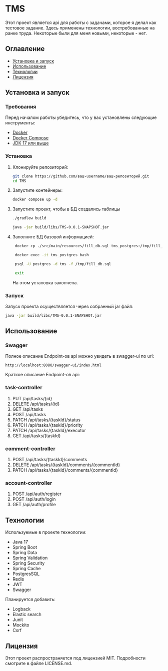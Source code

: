 # TMS

Этот проект является api для работы с задачами, которое я делал как тестовое задание.
Здесь применены технологии, востребованные на ранке труда. Некоторые были для меня новыми, некоторые - нет.

## Оглавление

- [Установка и запуск](#установка-и-запуск)
- [Использование](#использование)
- [Технологии](#технологии)
- [Лицензия](#лицензия)

## Установка и запуск

### Требования

Перед началом работы убедитесь, что у вас установлены следующие инструменты:
- [Docker](https://docs.docker.com/get-docker/)
- [Docker Compose](https://docs.docker.com/compose/install/)
- [JDK 17 или выше](https://adoptium.net/temurin/releases/)

### Установка

1. Клонируйте репозиторий:

    ```bash
    git clone https://github.com/ваш-username/ваш-репозиторий.git
    cd TMS
    ```
   
2. Запустите контейнеры:

    ```bash
    docker compose up -d
    ```
    
3. Запустите проект, чтобы в БД создались таблицы

    ```bash
   ./gradlew build

   java -jar build/libs/TMS-0.0.1-SNAPSHOT.jar
    ```

4. Заполните БД базовой информацией:

   ```bash
    docker cp ./src/main/resources/fill_db.sql tms_postgres:/tmp/fill_db.sql

    docker exec -it tms_postgres bash

    psql -U postgres -d tms -f /tmp/fill_db.sql
   
    exit
    ```
   
   На этом установка закончена.

### Запуск

Запуск проекта осуществляется через собранный jar файл:

   ```bash
   java -jar build/libs/TMS-0.0.1-SNAPSHOT.jar
   ```

## Использование

### Swagger

Полное описание Endpoint-ов api можно увидеть в swagger-ui по url:

   ```url
   http://localhost:8080/swagger-ui/index.html
   ```

Краткое описание Endpoint-ов api:

### task-controller

1. PUT /api/tasks/{id}
2. DELETE /api/tasks/{id}
3. GET /api/tasks
4. POST /api/tasks
5. PATCH /api/tasks/{taskId}/status
6. PATCH /api/tasks/{taskId}/priority
7. PATCH /api/tasks/{taskId}/executor
8. GET /api/tasks/{taskId}

### comment-controller

1. POST /api/tasks/{taskId}/comments
2. DELETE /api/tasks/{taskId}/comments/{commentId}
3. PATCH /api/tasks/{taskId}/comments/{commentId}

### account-controller

1. POST /api/auth/register
2. POST /api/auth/login
3. GET /api/auth/profile

## Технологии

Используемые в проекте технологии:
- Java 17
- Spring Boot
- Spring Data
- Spring Validation
- Spring Security
- Spring Cache
- PostgresSQL
- Redis
- JWT
- Swagger

Планируется добавить:
- Logback
- Elastic search
- Junit
- Mockito 
- Csrf

## Лицензия

Этот проект распространяется под лицензией MIT. Подробности смотрите в файле LICENSE.md.